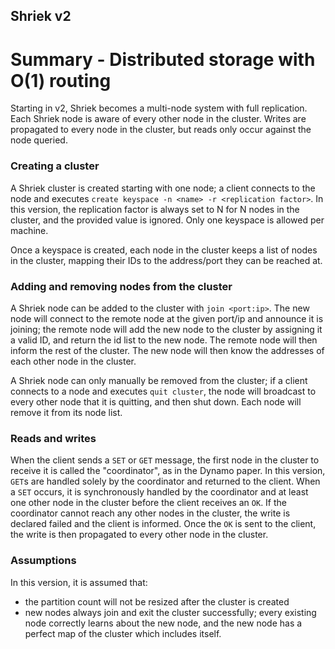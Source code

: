 Shriek v2
---
# Summary - Distributed storage with O(1) routing
Starting in v2, Shriek becomes a multi-node system with full replication.
Each Shriek node is aware of every other node in the cluster. Writes are
propagated to every node in the cluster, but reads only occur against the node queried.

### Creating a cluster
A Shriek cluster is created starting with one node; a client connects to the node
and executes `create keyspace -n <name> -r <replication factor>`. In this version, the replication
factor is always set to N for N nodes in the cluster, and the provided value is ignored. Only
one keyspace is allowed per machine.

Once a keyspace is created, each node in the cluster keeps a list of nodes in the cluster, mapping
their IDs to the address/port they can be reached at.

### Adding and removing nodes from the cluster
A Shriek node can be added to the cluster with `join <port:ip>`. The new node will connect
to the remote node at the given port/ip and announce it is joining; the remote node will add
the new node to the cluster by assigning it a valid ID, and return the id list to the new node.
The remote node will then inform the rest of the cluster. The new node will then know the
addresses of each other node in the cluster.

A Shriek node can only manually be removed from the cluster; if a client connects to a node
and executes `quit cluster`, the node will broadcast to every other node that it is quitting,
and then shut down. Each node will remove it from its node list.

### Reads and writes
When the client sends a `SET` or `GET` message, the first node in the cluster to receive it is
called the "coordinator", as in the Dynamo paper. In this version, `GET`s are handled solely by the
coordinator and returned to the client. When a `SET` occurs, it is synchronously handled
by the coordinator and at least one other node in the cluster before the client receives an `OK`. If
the coordinator cannot reach any other nodes in the cluster, the write is declared failed and the
client is informed. Once the `OK` is sent to the client, the write is then propagated to every
other node in the cluster.

### Assumptions
In this version, it is assumed that:
- the partition count will not be resized after the cluster is created
- new nodes always join and exit the cluster successfully; every existing node
correctly learns about the new node, and the new node has a perfect
map of the cluster which includes itself.
